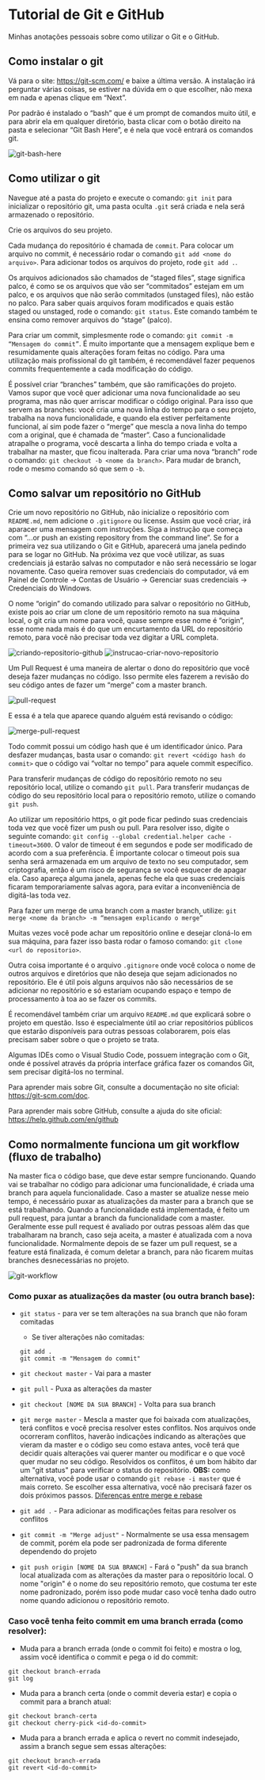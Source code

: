 # Tutorial de Git e GitHub

Minhas anotações pessoais sobre como utilizar o Git e o GitHub.

## Como instalar o git

Vá para o site: https://git-scm.com/ e baixe a última versão. A instalação irá perguntar várias coisas, se estiver na dúvida em o que escolher, não mexa em nada e apenas clique em “Next”.

Por padrão é instalado o “bash” que é um prompt de comandos muito útil, e para abrir ela em qualquer diretório, basta clicar com o botão direito na pasta e selecionar “Git Bash Here”, e é nela que você entrará os comandos git.

![git-bash-here](git-bash-here.png)

## Como utilizar o git

Navegue até a pasta do projeto e execute o comando: `git init` para inicializar o repositório git, uma pasta oculta `.git` será criada e nela será armazenado o repositório.

Crie os arquivos do seu projeto.

Cada mudança do repositório é chamada de `commit`. Para colocar um arquivo no  commit, é necessário rodar o comando `git add <nome do arquivo>`. Para adicionar todos os arquivos do projeto, rode `git add .`.

Os arquivos adicionados são chamados de “staged files”, stage significa palco, é como se os arquivos que vão ser “commitados” estejam em um palco, e os arquivos que não serão commitados (unstaged files), não estão no palco. Para saber quais arquivos foram modificados e quais estão staged ou unstaged, rode o comando: `git status`. Este comando também te ensina como remover arquivos do “stage” (palco).

Para criar um commit, simplesmente rode o comando: `git commit -m “Mensagem do commit”`. É muito importante que a mensagem explique bem e resumidamente quais alterações foram feitas no código. Para uma utilização mais profissional do git também, é recomendável fazer pequenos commits frequentemente a cada modificação do código.

É possível criar “branches” também, que são ramificações do projeto. Vamos supor que você quer adicionar uma nova funcionalidade ao seu programa, mas não quer arriscar modificar o código original. Para isso que servem as branches: você cria uma nova linha do tempo para o seu projeto, trabalha na nova funcionalidade, e quando ela estiver perfeitamente funcional, aí sim pode fazer o “merge” que mescla a nova linha do tempo com a original, que é chamada de “master”. Caso a funcionalidade atrapalhe o programa, você descarta a linha do tempo criada e volta a trabalhar na master, que ficou inalterada. Para criar uma nova “branch” rode o comando: `git checkout -b <nome da branch>`. Para mudar de branch, rode o mesmo comando só que sem o `-b`.

## Como salvar um repositório no GitHub

Crie um novo repositório no GitHub, não inicialize o repositório com `README.md`, nem adicione o `.gitignore` ou license. Assim que você criar, irá aparacer uma mensagem com instruções. Siga a instrução que começa com “...or push an existing repository from the command line”. Se for a primeira vez sua utilizando o Git e GitHub, aparecerá uma janela pedindo para se logar no GitHub. Na próxima vez que você utilizar, as suas credenciais já estarão salvas no computador e não será necessário se logar novamente. Caso queira remover suas credenciais do computador, vá em Painel de Controle → Contas de Usuário → Gerenciar suas credenciais → Credenciais do Windows.

O nome “origin” do comando utilizado para salvar o repositório no GitHub, existe pois ao criar um clone de um repositório remoto na sua máquina local, o git cria um nome para você, quase sempre esse nome é “origin”, esse nome nada mais é do que um encurtamento da URL do repositório remoto, para você não precisar toda vez digitar a URL completa.

![criando-repositorio-github](criando-repositorio-github.png)
![instrucao-criar-novo-repositorio](instrucao-criar-novo-repositorio.png)

Um Pull Request é uma maneira de alertar o dono do repositório que você deseja fazer mudanças no código. Isso permite eles fazerem a revisão do seu código antes de fazer um “merge” com a master branch.

![pull-request](pull-request.png)

E essa é a tela que aparece quando alguém está revisando o código:

![merge-pull-request](merge-pull-request.png)

Todo commit possui um código hash que é um identificador único. Para desfazer mudanças, basta usar o comando: `git revert <código hash do commit>` que o código vai “voltar no tempo” para aquele commit específico.

Para transferir mudanças de código do repositório remoto no seu repositório local, utilize o comando `git pull`. Para transferir mudanças de código do seu repositório local para o repositório remoto, utilize o comando `git push`.

Ao utilizar um repositório https, o git pode ficar pedindo suas credenciais toda vez que você fizer um push ou pull. Para resolver isso, digite o seguinte comando: `git config --global credential.helper cache -timeout=3600`. O valor de timeout é em segundos e pode ser modificado de acordo com a sua preferência. É importante colocar o timeout pois sua senha será armazenada em um arquivo de texto no seu computador, sem criptografia, então é um risco de segurança se você esquecer de apagar ela. Caso apareça alguma janela, apenas feche ela que suas credenciais ficaram temporariamente salvas agora, para evitar a inconveniência de digitá-las toda vez.

Para fazer um merge de uma branch com a master branch, utilize: `git merge <nome da branch> -m “mensagem explicando o merge”`

Muitas vezes você pode achar um repositório online e desejar cloná-lo em sua máquina, para fazer isso basta rodar o famoso comando: `git clone <url do repositorio>`.

Outra coisa importante é o arquivo `.gitignore` onde você coloca o nome de outros arquivos e diretórios que não deseja que sejam adicionados no repositório. Ele é útil pois alguns arquivos não são necessários de se adicionar no repositório e só estariam ocupando espaço e tempo de processamento à toa ao se fazer os commits.

É recomendável também criar um arquivo `README.md` que explicará sobre o projeto em questão. Isso é especialmente útil ao criar repositórios públicos que estarão disponíveis para outras pessoas colaborarem, pois elas precisam saber sobre o que o projeto se trata.

Algumas IDEs como o Visual Studio Code, possuem integração com o Git, onde é possível através da própria interface gráfica fazer os comandos Git, sem precisar digitá-los no terminal.

Para aprender mais sobre Git, consulte a documentação no site oficial: https://git-scm.com/doc.

Para aprender mais sobre GitHub, consulte a ajuda do site oficial: https://help.github.com/en/github 

## Como normalmente funciona um git workflow (fluxo de trabalho)

Na master fica o código base, que deve estar sempre funcionando. Quando vai se trabalhar no código para adicionar uma funcionalidade, é criada uma branch para aquela funcionalidade. Caso a master se atualize nesse meio tempo, é necessário puxar as atualizações da master para a branch que se está trabalhando. Quando a funcionalidade está implementada, é feito um pull request, para juntar a branch da funcionalidade com a master. Geralmente esse pull request é avaliado por outras pessoas além das que trabalharam na branch, caso seja aceita, a master é atualizada com a nova funcionalidade. Normalmente depois de se fazer um pull request, se a feature está finalizada, é comum deletar a branch, para não ficarem muitas branches desnecessárias no projeto.

![git-workflow](git-workflow.png)

### Como puxar as atualizações da master (ou outra branch base):

* `git status` - para ver se tem alterações na sua branch que não foram comitadas

  * Se tiver alterações não comitadas:
  ```
  git add .
  git commit -m "Mensagem do commit"
  ```

* `git checkout master` - Vai para a master

* `git pull` - Puxa as alterações da master

* `git checkout [NOME DA SUA BRANCH]` - Volta para sua branch

* `git merge master` - Mescla a master que foi baixada com atualizações, terá conflitos e você precisa resolver estes conflitos. Nos arquivos onde ocorreram conflitos, haverão indicações indicando as alterações que vieram da master e o código seu como estava antes, você terá que decidir quais alterações vai querer manter ou modificar e o que você quer mudar no seu código. Resolvidos os conflitos, é um bom hábito dar um "git status" para verificar o status do repositório. **OBS:** como alternativa, você pode usar o comando `git rebase -i master` que é mais correto. Se escolher essa alternativa, você não precisará fazer os dois próximos passos. [Diferenças entre merge e rebase](https://www.atlassian.com/br/git/tutorials/merging-vs-rebasing)

* `git add .` - Para adicionar as modificações feitas para resolver os conflitos

* `git commit -m "Merge adjust"` - Normalmente se usa essa mensagem de commit, porém ela pode ser padronizada de forma diferente dependendo do projeto

* `git push origin [NOME DA SUA BRANCH]` - Fará o "push" da sua branch local atualizada com as alterações da master para o repositório local. O nome "origin" é o nome do seu repositório remoto, que costuma ter este nome padronizado, porém isso pode mudar caso você tenha dado outro nome quando adicionou o repositório remoto.

### Caso você tenha feito commit em uma branch errada (como resolver):

* Muda para a branch errada (onde o commit foi feito) e mostra o log, assim você identifica o commit e pega o id do commit:
```
git checkout branch-errada
git log
```

* Muda para a branch certa (onde o commit deveria estar) e copia o commit para a branch atual:
```
git checkout branch-certa
git checkout cherry-pick <id-do-commit>
```

* Muda para a branch errada e aplica o revert no commit indesejado, assim a branch segue sem essas alterações:
```
git checkout branch-errada
git revert <id-do-commit>
```
